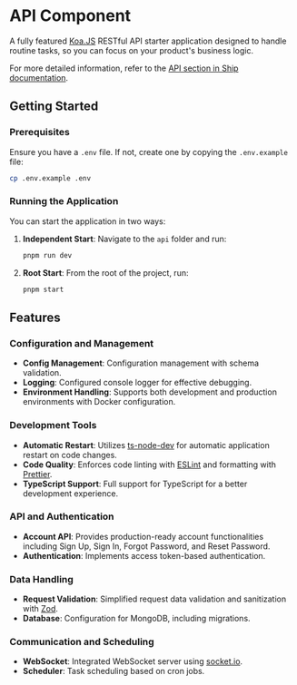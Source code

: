 # API Component

A fully featured [Koa.JS](https://koajs.com/) RESTful API starter application
designed to handle routine tasks, so you can focus on your product's business logic.

For more detailed information,
refer to the [API section in Ship documentation](https://ship.paralect.com/docs/api-reference/overview).

## Getting Started

### Prerequisites

Ensure you have a `.env` file. If not, create one by copying the `.env.example` file:

```sh
cp .env.example .env
```

### Running the Application

You can start the application in two ways:

1. **Independent Start**: Navigate to the `api` folder and run:
   ```sh
   pnpm run dev
   ```
2. **Root Start**: From the root of the project, run:
   ```sh
   pnpm start
   ```

## Features

### Configuration and Management

- **Config Management**: Configuration management with schema validation.
- **Logging**: Configured console logger for effective debugging.
- **Environment Handling**: Supports both development and production environments with Docker configuration.

### Development Tools

- **Automatic Restart**: Utilizes [ts-node-dev](https://github.com/wclr/ts-node-dev) for automatic application restart on code changes.
- **Code Quality**: Enforces code linting with [ESLint](https://eslint.org/) and formatting with [Prettier](https://prettier.io/).
- **TypeScript Support**: Full support for TypeScript for a better development experience.

### API and Authentication

- **Account API**: Provides production-ready account functionalities including Sign Up, Sign In, Forgot Password, and Reset Password.
- **Authentication**: Implements access token-based authentication.

### Data Handling

- **Request Validation**: Simplified request data validation and sanitization with [Zod](https://zod.dev/).
- **Database**: Configuration for MongoDB, including migrations.

### Communication and Scheduling

- **WebSocket**: Integrated WebSocket server using [socket.io](https://socket.io/).
- **Scheduler**: Task scheduling based on cron jobs.
